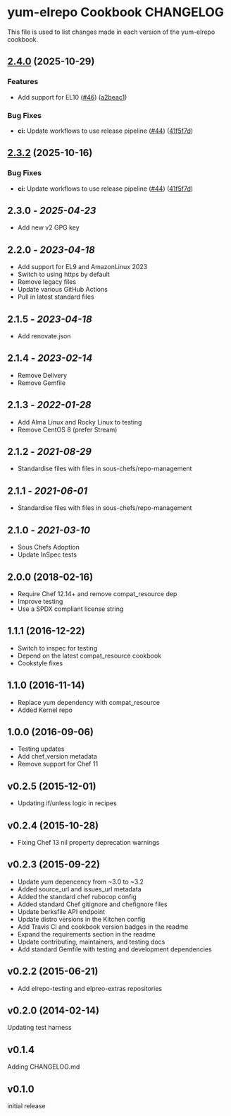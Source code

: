 # yum-elrepo Cookbook CHANGELOG

This file is used to list changes made in each version of the yum-elrepo cookbook.

## [2.4.0](https://github.com/sous-chefs/yum-elrepo/compare/v2.3.2...v2.4.0) (2025-10-29)


### Features

* Add support for EL10 ([#46](https://github.com/sous-chefs/yum-elrepo/issues/46)) ([a2beac1](https://github.com/sous-chefs/yum-elrepo/commit/a2beac151ae3500869a10f60c58f5f266cbb5307))


### Bug Fixes

* **ci:** Update workflows to use release pipeline ([#44](https://github.com/sous-chefs/yum-elrepo/issues/44)) ([41f5f7d](https://github.com/sous-chefs/yum-elrepo/commit/41f5f7d603d58b575fadd7c76b1787998c13c4d4))

## [2.3.2](https://github.com/sous-chefs/yum-elrepo/compare/2.3.1...v2.3.2) (2025-10-16)


### Bug Fixes

* **ci:** Update workflows to use release pipeline ([#44](https://github.com/sous-chefs/yum-elrepo/issues/44)) ([41f5f7d](https://github.com/sous-chefs/yum-elrepo/commit/41f5f7d603d58b575fadd7c76b1787998c13c4d4))

## 2.3.0 - *2025-04-23*

* Add new v2 GPG key

## 2.2.0 - *2023-04-18*

* Add support for EL9 and AmazonLinux 2023
* Switch to using https by default
* Remove legacy files
* Update various GitHub Actions
* Pull in latest standard files

## 2.1.5 - *2023-04-18*

* Add renovate.json

## 2.1.4 - *2023-02-14*

* Remove Delivery
* Remove Gemfile

## 2.1.3 - *2022-01-28*

* Add Alma Linux and Rocky Linux to testing
* Remove CentOS 8 (prefer Stream)

## 2.1.2 - *2021-08-29*

* Standardise files with files in sous-chefs/repo-management

## 2.1.1 - *2021-06-01*

* Standardise files with files in sous-chefs/repo-management

## 2.1.0 - *2021-03-10*

* Sous Chefs Adoption
* Update InSpec tests

## 2.0.0 (2018-02-16)

* Require Chef 12.14+ and remove compat_resource dep
* Improve testing
* Use a SPDX compliant license string

## 1.1.1 (2016-12-22)

* Switch to inspec for testing
* Depend on the latest compat_resource cookbook
* Cookstyle fixes

## 1.1.0 (2016-11-14)

* Replace yum dependency with compat_resource
* Added Kernel repo

## 1.0.0 (2016-09-06)

* Testing updates
* Add chef_version metadata
* Remove support for Chef 11

## v0.2.5 (2015-12-01)

* Updating if/unless logic in recipes

## v0.2.4 (2015-10-28)

* Fixing Chef 13 nil property deprecation warnings

## v0.2.3 (2015-09-22)

* Update yum depencency from ~3.0 to ~3.2
* Added source_url and issues_url metadata
* Added the standard chef rubocop config
* Added standard Chef gitignore and chefignore files
* Update berksfile API endpoint
* Update distro versions in the Kitchen config
* Add Travis CI and cookbook version badges in the readme
* Expand the requirements section in the readme
* Update contributing, maintainers, and testing docs
* Add standard Gemfile with testing and development dependencies

## v0.2.2 (2015-06-21)

* Add elrepo-testing and elpreo-extras repositories

## v0.2.0 (2014-02-14)

Updating test harness

## v0.1.4

Adding CHANGELOG.md

## v0.1.0

initial release

